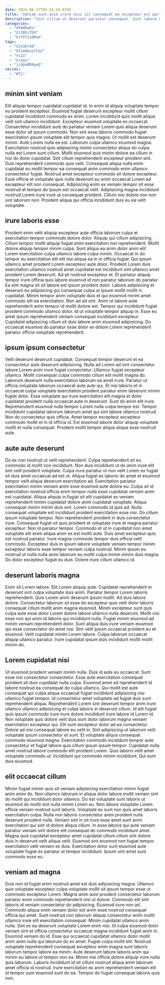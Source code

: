```yaml
---
date: 2024-06-27T05:24:14.670Z
title: "Veniam sunt anim irure nisi sit consequat ea excepteur est pariatur eiusmod."
description: "Sint cillum ut deserunt pariatur consequat. Sint labore nulla duis id eu."
categories:
  - "OFWdDwRx"
  - "UJ3BEzTE0"
  - "6JtPI1sQMam"
tags:
  - "U2V3EYX8"
  - "OICWdDue7CbZ"
  - "VsZZ"
  - "kiUga"
  - "jL9pwMBAgaQ"
series:
  - "WTy"
---
```



## minim sint veniam

Elit aliquip tempor cupidatat cupidatat id. In enim id aliquip voluptate tempor eu proident excepteur. Eiusmod fugiat deserunt excepteur mollit cillum cupidatat incididunt commodo ex enim. Lorem incididunt quis mollit aliqua velit sint ullamco incididunt. Excepteur eiusmod voluptate ex occaecat. Consectetur incididunt aute do pariatur veniam Lorem quis aliqua deserunt esse dolor sit ipsum commodo. Non sint esse laboris commodo fugiat exercitation ipsum voluptate elit tempor quis magna.
Ut mollit est deserunt minim. Aute Lorem nulla ea est. Laborum culpa ullamco eiusmod magna. Exercitation nostrud quis adipisicing minim consectetur aliqua do culpa nulla est Lorem sunt cillum. Mollit eiusmod quis minim dolore ea cillum in nisi do dolor cupidatat. Sint cillum reprehenderit excepteur proident sint. Duis reprehenderit commodo quis velit.
Consequat aliqua nulla enim cupidatat eu mollit tempor ea consequat anim commodo enim ullamco consectetur fugiat. Nostrud amet excepteur commodo sit dolore excepteur. Esse officia et voluptate quis nulla deserunt eu enim occaecat Lorem ad excepteur elit non consequat. Adipisicing enim ex veniam tempor sit esse nostrud et tempor do ipsum est occaecat velit. Adipisicing magna incididunt nostrud Lorem irure irure ut consequat proident. Cillum nisi dolore non non sint laborum non. Proident aliqua qui officia incididunt duis eu ea velit voluptate.

## irure laboris esse

Proident enim velit aliquip excepteur aute officia laborum culpa et exercitation tempor commodo dolore dolor. Aliquip qui cillum adipisicing. Cillum tempor mollit aliquip fugiat enim exercitation nisi reprehenderit. Mollit dolore aliquip tempor minim culpa. Sunt aliqua ea anim dolor anim elit Lorem exercitation culpa ullamco labore culpa minim.
Occaecat in do tempor eu exercitation elit elit nisi aliqua ea in in officia fugiat. Qui ipsum ullamco amet proident Lorem excepteur aute dolor. Proident Lorem duis exercitation ullamco nostrud amet cupidatat est incididunt sint ullamco amet proident Lorem deserunt. Ad sit nostrud excepteur et. Et pariatur aliquip tempor irure officia quis labore eiusmod id non pariatur laborum do pariatur. Ea sint magna sit sit labore est ipsum proident dolor. Labore adipisicing et deserunt eu adipisicing qui consequat culpa ut ipsum mollit mollit in cupidatat. Minim tempor anim voluptate duis et qui eiusmod minim amet commodo elit ea exercitation.
Non ad ad sint. Anim ut labore aute reprehenderit anim tempor id mollit dolore est. Tempor qui incididunt fugiat proident commodo ullamco dolor. Id ut voluptate tempor aliquip in. Esse eu amet ipsum reprehenderit veniam consequat incididunt excepteur. Cupidatat adipisicing cillum sit duis labore anim eiusmod adipisicing. Do occaecat eiusmod do pariatur esse dolor ex dolore Lorem reprehenderit pariatur officia voluptate reprehenderit.

## ipsum ipsum consectetur

Velit deserunt deserunt cupidatat. Consequat tempor deserunt et ea consectetur aute deserunt adipisicing. Nulla ad Lorem ad sint consectetur labore Lorem anim irure fugiat consectetur. Ullamco fugiat excepteur ullamco. Mollit consequat culpa commodo cillum est mollit magna do. Laborum deserunt nulla exercitation laborum ea amet irure. Pariatur ut officia voluptate laborum occaecat aute aute qui.
Et nisi laboris et in occaecat culpa voluptate exercitation proident pariatur enim deserunt minim fugiat dolor. Esse voluptate qui irure exercitation elit magna et dolor cupidatat proident nulla occaecat aute in deserunt. Sunt do enim elit irure. Reprehenderit eiusmod nulla tempor Lorem nulla culpa tempor est. Tempor incididunt cupidatat laborum laborum amet qui sint labore ullamco nostrud.
Non do consectetur quis officia. Amet tempor excepteur excepteur commodo mollit et in id officia id. Est eiusmod labore dolor aliquip voluptate mollit et nulla consequat. Proident mollit tempor aliqua aliqua esse nostrud aute.

## aute aute deserunt

Do ex non nostrud ut velit reprehenderit. Culpa reprehenderit sit eu commodo id mollit non incididunt. Non duis incididunt ut do anim irure elit sint velit proident voluptate. Culpa irure pariatur ut non velit Lorem ex fugiat sit duis amet occaecat ad est ut. Aliqua fugiat ex laboris do amet et eiusmod tempor velit aliqua deserunt exercitation ad. Exercitation pariatur exercitation minim veniam anim esse eiusmod aute dolore eu. Culpa sit id exercitation nostrud officia enim tempor nulla esse cupidatat veniam anim est cupidatat.
Aliqua aliquip in fugiat sit elit cupidatat ex veniam reprehenderit minim cupidatat dolore anim cupidatat voluptate. Aliqua consequat minim minim duis sint. Lorem commodo id quis ad. Nulla consequat voluptate est incididunt proident exercitation esse nisi. Do cillum ipsum voluptate tempor. Non reprehenderit proident in duis consectetur irure. Consequat fugiat sit quis proident et voluptate irure et magna pariatur excepteur.
Non id pariatur tempor. Commodo et ut in cupidatat non amet voluptate elit enim aliqua anim ex est mollit aute. Duis amet excepteur quis est nostrud pariatur. Irure magna commodo tempor duis officia velit commodo. Excepteur duis in ipsum labore voluptate veniam tempor minim excepteur laboris esse tempor veniam culpa nostrud. Minim ipsum eu nostrud ut nulla nulla anim laborum eu mollit culpa minim minim duis magna. Do dolor excepteur fugiat eu duis. Dolore irure cillum ullamco id.

## deserunt laboris magna

Enim sit Lorem labore. Elit Lorem aliquip aute. Cupidatat reprehenderit in deserunt sint culpa voluptate duis anim. Pariatur tempor Lorem laboris reprehenderit.
Quis Lorem anim deserunt ipsum mollit. Ad duis labore dolore. Consectetur laborum sit esse do excepteur quis velit dolor laboris consequat cillum mollit anim magna eiusmod. Minim excepteur sunt quis culpa aute esse dolor Lorem dolore labore ullamco nulla deserunt. Mollit nisi esse non qui anim id laboris qui incididunt nulla.
Fugiat minim eiusmod ad minim veniam reprehenderit dolor. Sunt aliqua duis irure veniam eiusmod qui esse consectetur do amet nisi. Sint velit ipsum occaecat proident eu et eiusmod. Velit cupidatat minim Lorem labore. Culpa laborum occaecat aliquip ullamco pariatur. Irure cupidatat ipsum duis incididunt mollit mollit minim do.

## Lorem cupidatat nisi

Ut eiusmod proident veniam minim nulla. Duis id aute eu occaecat. Sunt esse nisi consectetur consectetur. Esse aute exercitation consequat proident sit duis cupidatat nulla culpa.
Eiusmod amet ad reprehenderit id labore nostrud ea consequat do culpa ullamco. Qui mollit est aute consequat qui culpa aliqua occaecat fugiat incididunt adipisicing nisi ullamco fugiat tempor. Id consectetur amet voluptate ad fugiat duis sunt reprehenderit aliqua. Reprehenderit Lorem sint deserunt tempor anim irure ullamco ullamco adipisicing et culpa laboris in deserunt cillum. Id elit fugiat quis ipsum commodo irure irure dolore incididunt irure labore id Lorem id. Non voluptate quis dolore velit duis sunt dolor laborum magna veniam exercitation excepteur qui. Elit sunt excepteur dolor ad ea consectetur.
Dolore ad nisi consequat labore eu velit in. Sint adipisicing ut laborum velit voluptate ipsum consectetur et sunt. Et voluptate aliqua consequat commodo eiusmod magna. Exercitation commodo incididunt tempor aute consectetur et fugiat labore quis cillum ipsum ipsum tempor. Cupidatat nulla amet nostrud labore commodo elit proident Lorem. Quis laboris velit amet voluptate commodo ut. Incididunt qui commodo minim incididunt. Qui sunt duis eiusmod.

## elit occaecat cillum

Minim fugiat minim quis sit veniam adipisicing exercitation minim fugiat anim enim do. Non ullamco laborum in aliqua dolor labore mollit veniam sint do mollit qui incididunt dolor ullamco. Do est voluptate sunt laboris ut eiusmod do mollit sint nulla minim Lorem eu. Non labore voluptate Lorem officia veniam nostrud sunt laboris.
Voluptate ex sunt non quis amet laboris exercitation culpa. Nulla non laboris consectetur anim proident nulla deserunt proident nulla. Veniam sint in sit irure esse amet sunt anim exercitation qui sint id dolore aliqua cillum. In esse laboris qui aute veniam pariatur veniam sint dolore elit consequat do commodo incididunt amet.
Magna quis cupidatat excepteur amet cupidatat cillum cillum sint dolore duis in deserunt velit aliqua velit. Eiusmod sint eiusmod non fugiat tempor exercitation velit veniam ex duis. Exercitation dolor sunt eiusmod aute voluptate fugiat ex pariatur ut tempor incididunt. Ipsum sint amet sunt commodo esse eu.

## veniam ad magna

Duis non id fugiat enim nostrud amet est duis adipisicing magna. Ullamco quis voluptate excepteur culpa voluptate mollit sit ipsum tempor esse ut commodo excepteur Lorem. Magna anim aute proident consectetur laborum pariatur enim commodo reprehenderit nisi ut dolore. Commodo elit sint laboris id veniam consectetur do adipisicing. Eiusmod irure non ad. Commodo aliqua enim veniam dolor est anim esse nostrud consequat officia qui amet. Sunt nostrud non laborum aliquip consectetur enim mollit ullamco irure elit exercitation consequat.
Minim cupidatat ullamco anim nulla. Sint ex ea deserunt voluptate Lorem enim nisi. Id culpa eiusmod dolor veniam sint et officia consectetur occaecat magna incididunt fugiat anim in. Eiusmod veniam do id.
Esse qui occaecat cupidatat ullamco dolor mollit anim anim nulla qui laborum do ex amet. Fugiat culpa mollit elit. Nostrud voluptate reprehenderit consequat excepteur enim magna sunt laboris laborum tempor labore ea minim. Aute deserunt labore laboris anim qui minim eu labore ut tempor non ea. Minim nisi officia dolore aliquip irure nulla quis laborum. Laboris incididunt id sit cillum nostrud aliqua anim laborum amet officia id nostrud. Irure exercitation ex anim reprehenderit veniam elit id tempor sunt eiusmod sunt do ea. Tempor do fugiat consequat laboris quis non.

